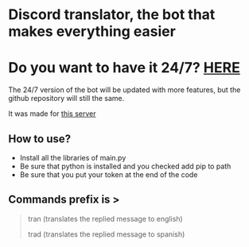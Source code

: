 # Discord translator, the bot that makes everything easier
# Do you want to have it 24/7? [HERE](https://discord.com/oauth2/authorize?client_id=1157690732203737088&permissions=67584&scope=bot)
The 24/7 version of the bot will be updated with more features, but the github repository will still the same.

It was made for [this server](https://discord.gg/timebox)
## How to use?
* Install all the libraries of main.py
* Be sure that python is installed and you checked add pip to path
* Be sure that you put your token at the end of the code
## Commands prefix is >
>tran   (translates the replied message to english)
>
>trad   (translates the replied message to spanish)

